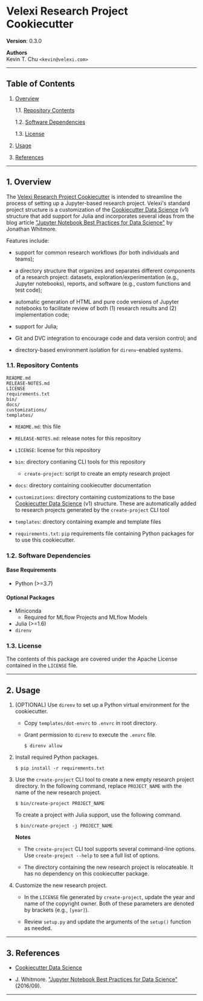 Velexi Research Project Cookiecutter
====================================

__Version__: 0.3.0

__Authors__  
Kevin T. Chu `<kevin@velexi.com>`

------------------------------------------------------------------------------

Table of Contents
-----------------

1. [Overview][#1]

   1.1. [Repository Contents][#1.1]

   1.2. [Software Dependencies][#1.2]

   1.3. [License][#1.3]

2. [Usage][#2]

3. [References][#3]

------------------------------------------------------------------------------

## 1. Overview

The [Velexi Research Project Cookiecutter][vlxi-cookiecutter-research]
is intended to streamline the process of setting up a Jupyter-based research
project. Velexi's standard project structure is a customization of the
[Cookiecutter Data Science][cookiecutter-data-science] (v1) structure that
add support for Julia and incorporates several ideas from the blog article
["Jupyter Notebook Best Practices for Data Science"][whitmore-2016] by Jonathan
Whitmore.

Features include:

* support for common research workflows (for both individuals and teams);

* a directory structure that organizes and separates different components of a
  research project: datasets, exploration/experimentation (e.g., Jupyter
  notebooks), reports, and software (e.g., custom functions and test code);

* automatic generation of HTML and pure code versions of Jupyter notebooks to
  facilitate review of both (1) research results and (2) implementation
  code;

* support for Julia;

* Git and DVC integration to encourage code and data version control; and

* directory-based environment isolation for `direnv`-enabled systems.

### 1.1. Repository Contents

    README.md
    RELEASE-NOTES.md
    LICENSE
    requirements.txt
    bin/
    docs/
    customizations/
    templates/

* `README.md`: this file

* `RELEASE-NOTES.md`: release notes for this repository

* `LICENSE`: license for this repository

* `bin`: directory contianing CLI tools for this repository

  * `create-project`: script to create an empty research project

* `docs`: directory containing cookiecutter documentation

* `customizations`: directory containing customizations to the base
  [Cookiecutter Data Science][cookiecutter-data-science] (v1) structure. These
  are automatically added to research projects generated by the `create-project`
  CLI tool

* `templates`: directory containing example and template files

* `requirements.txt`: `pip` requirements file containing Python packages for
  to use this cookiecutter.

### 1.2. Software Dependencies

#### Base Requirements

* Python (>=3.7)

#### Optional Packages

* Miniconda
  * Required for MLflow Projects and MLflow Models
* Julia (>=1.6)
* `direnv`

### 1.3. License

The contents of this package are covered under the Apache License contained in
the `LICENSE` file.

------------------------------------------------------------------------------

## 2. Usage

1. (OPTIONAL) Use `direnv` to set up a Python virtual environment for the
   cookiecutter.

    * Copy `templates/dot-envrc` to `.envrc` in root directory.

    * Grant permission to `direnv` to execute the `.envrc` file.

      ```shell
      $ direnv allow
      ```

2. Install required Python packages.

   ```shell
   $ pip install -r requirements.txt
   ```

3. Use the `create-project` CLI tool to create a new empty research project
   directory. In the following command, replace `PROJECT_NAME` with the name
   of the new research project.

   ```shell
   $ bin/create-project PROJECT_NAME
   ```

   To create a project with Julia support, use the following command.

   ```shell
   $ bin/create-project -j PROJECT_NAME
   ```

   __Notes__

   * The `create-project` CLI tool supports several command-line options. Use
     `create-project --help` to see a full list of options.

   * The directory containing the new research project is relocateable. It has
     no dependency on this cookiecutter package.

4. Customize the new research project.

   * In the `LICENSE` file generated by `create-project`, update the year and
     name of the copyright owner. Both of these parameters are denoted by
     brackets (e.g., `[year]`).

   * Review `setup.py` and update the arguments of the `setup()` function as
     needed.

------------------------------------------------------------------------------

## 3. References

* [Cookiecutter Data Science][cookiecutter-data-science]

* J. Whitmore.
  ["Jupyter Notebook Best Practices for Data Science"][whitmore-2016]
  (2016/09).

------------------------------------------------------------------------------

[-----------------------------INTERNAL LINKS-----------------------------]: #

[#1]: #1-overview
[#1.1]: #11-repository-contents
[#1.2]: #12-software-dependencies
[#1.3]: #13-license

[#2]: #2-usage

[#3]: #3-references

[-----------------------------EXTERNAL LINKS-----------------------------]: #

[vlxi-cookiecutter-research]: https://github.com/velexi-corporation/VLXI-Cookiecutter-Research

[cookiecutter-data-science]: https://github.com/drivendata/cookiecutter-data-science

[whitmore-2016]:
  https://www.svds.com/tbt-jupyter-notebook-best-practices-data-science/
